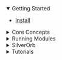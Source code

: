 <details open>
    <summary>Getting Started</summary>

- [Install](/install)

</details>


<details data-path="/concepts">
    <summary>Core Concepts</summary>

- [Core WebAssembly](/concepts/core-webassembly)
- [String Constants](/concepts/string-constants)
- [Composable Modules](/concepts/composable-modules)
- [Platform Agnostic](/concepts/platform-agnostic)
- [Elixir Compiler](/concepts/elixir-compiler)
- [Custom Types](/concepts/custom-types)

</details>


<details data-path="/run">
    <summary>Running Modules</summary>

- [In JavaScript](/run/javascript)
- [In Elixir](/run/elixir)
- [In Swift](/run/swift)

</details>


<details data-path="/silverorb">
    <summary>SilverOrb</summary>

- [Standard Library](/silverorb)
- [Parsing](/silverorb/parse)
- [Formatting](/silverorb/format)

</details>


<details  data-path="/tutorials">
    <summary>Tutorials</summary>

- [Temperature Converter](/tutorials/temperature-converter)

</details>
